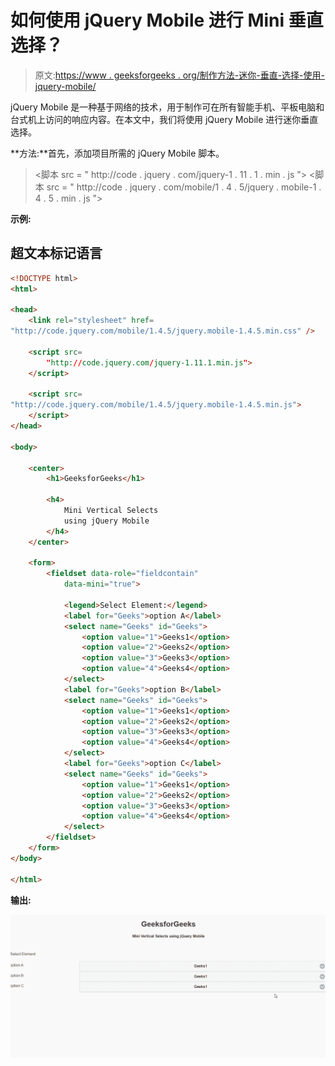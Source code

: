 # 如何使用 jQuery Mobile 进行 Mini 垂直选择？

> 原文:[https://www . geeksforgeeks . org/制作方法-迷你-垂直-选择-使用-jquery-mobile/](https://www.geeksforgeeks.org/how-to-make-mini-vertical-selects-using-jquery-mobile/)

jQuery Mobile 是一种基于网络的技术，用于制作可在所有智能手机、平板电脑和台式机上访问的响应内容。在本文中，我们将使用 jQuery Mobile 进行迷你垂直选择。

**方法:**首先，添加项目所需的 jQuery Mobile 脚本。

> <link rel="”stylesheet”" href="”http://code.jquery.com/mobile/1.4.5/jquery.mobile-1.4.5.min.css”/">
> <脚本 src = " http://code . jquery . com/jquery-1 . 11 . 1 . min . js "></脚本>
> <脚本 src = " http://code . jquery . com/mobile/1 . 4 . 5/jquery . mobile-1 . 4 . 5 . min . js "></脚本>

**示例:**

## 超文本标记语言

```html
<!DOCTYPE html>
<html>

<head>
    <link rel="stylesheet" href=
"http://code.jquery.com/mobile/1.4.5/jquery.mobile-1.4.5.min.css" />

    <script src=
        "http://code.jquery.com/jquery-1.11.1.min.js">
    </script>

    <script src=
"http://code.jquery.com/mobile/1.4.5/jquery.mobile-1.4.5.min.js">
    </script>
</head>

<body>

    <center>
        <h1>GeeksforGeeks</h1>

        <h4>
            Mini Vertical Selects 
            using jQuery Mobile
        </h4>
    </center>

    <form>
        <fieldset data-role="fieldcontain" 
            data-mini="true">

            <legend>Select Element:</legend>
            <label for="Geeks">option A</label>
            <select name="Geeks" id="Geeks">
                <option value="1">Geeks1</option>
                <option value="2">Geeks2</option>
                <option value="3">Geeks3</option>
                <option value="4">Geeks4</option>
            </select>
            <label for="Geeks">option B</label>
            <select name="Geeks" id="Geeks">
                <option value="1">Geeks1</option>
                <option value="2">Geeks2</option>
                <option value="3">Geeks3</option>
                <option value="4">Geeks4</option>
            </select>
            <label for="Geeks">option C</label>
            <select name="Geeks" id="Geeks">
                <option value="1">Geeks1</option>
                <option value="2">Geeks2</option>
                <option value="3">Geeks3</option>
                <option value="4">Geeks4</option>
            </select>
        </fieldset>
    </form>
</body>

</html>
```

**输出:**

![](img/d1ca9df84e496f4518ac0f5fd231e0b3.png)